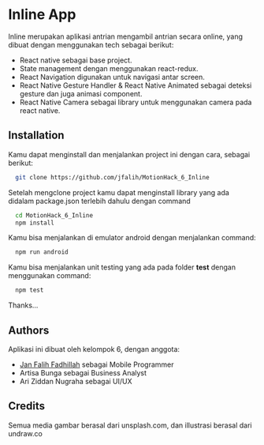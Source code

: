 
# Inline App

Inline merupakan aplikasi antrian mengambil antrian secara online, yang dibuat dengan menggunakan tech sebagai berikut:

- React native sebagai base project.
- State management dengan menggunakan react-redux.
- React Navigation digunakan untuk navigasi antar screen.
- React Native Gesture Handler & React Native Animated sebagai deteksi gesture dan juga animasi component.
- React Native Camera sebagai library untuk menggunakan camera pada react native.

## Installation

Kamu dapat menginstall dan menjalankan project ini dengan cara, sebagai berikut:

```bash
  git clone https://github.com/jfalih/MotionHack_6_Inline
```

Setelah mengclone project kamu dapat menginstall library yang ada didalam package.json terlebih dahulu dengan command

```bash
  cd MotionHack_6_Inline
  npm install
```

Kamu bisa menjalankan di emulator android dengan menjalankan command:

```bash
  npm run android
```

Kamu bisa menjalankan unit testing yang ada pada folder __test__ dengan menggunakan command:

```bash
  npm test
```

Thanks...

## Authors

Aplikasi ini dibuat oleh kelompok 6, dengan anggota:
- [Jan Falih Fadhillah](https://www.github.com/jfalih) sebagai Mobile Programmer
- Artisa Bunga sebagai Business Analyst
- Ari Ziddan Nugraha sebagai UI/UX

## Credits

Semua media gambar berasal dari unsplash.com, dan illustrasi berasal dari undraw.co
